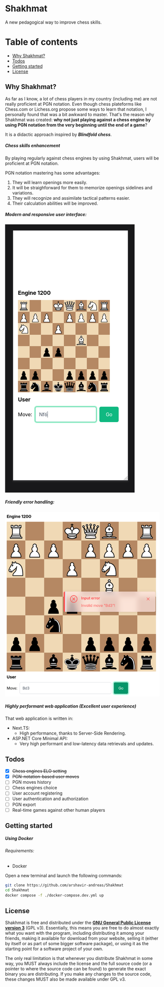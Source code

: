 # Shakhmat

A new pedagogical way to improve chess skills.

# Table of contents

- [Why Shakhmat?](#why-shakhmat)
- [Todos](#todos "Features")
- [Getting started](#getting-started)
- [License](#license)

## Why Shakhmat?

As far as I know, a lot of chess players in my country (including me) are not really proficient at PGN notation. Even though chess plateforms like Chess.com or Lichess.org propose some ways to learn that notation, I personally found that was a bit awkward to master. That's the reason why Shakhmat was created: **why not just playing against a chess engine by using PGN notation from the very beginning until the end of a game**?

It is a didactic approach inspired by ***Blindfold chess***.

##### Chess skills enhancement

By playing regularly against chess engines by using Shakhmat, users will be proficient at PGN notation.

PGN notation mastering has some advantages:

1. They will learn openings more easily.
2. It will be straighforward for them to memorize openings sidelines and variations.
3. They will recognize and assimilate tactical patterns easier.
4. Their calculation abilities will be improved.

##### Modern and responsive user interface:

![1726143997279](docs/mobile-version.png)

##### Friendly error handling:

![1726144142931](docs/error-handling.png)

##### Highly performant web application (Excellent user experience)

That web application is written in:

* Next.TS:
  - High performance, thanks to Server-Side Rendering.
* ASP.NET Core Minimal API:
  - Very high performant and low-latency data retrievals and updates.

## Todos

* [X] ~~Chess engines ELO setting~~
* [X] ~~PGN-notation-based user moves~~
* [ ] PGN moves history
* [ ] Chess engines choice
* [ ] User account registering
* [ ] User authentication and authorization
* [ ] PGN export
* [ ] Real-time games against other human players

## Getting started

##### Using Docker

###### Requirements:

- Docker

Open a new terminal and launch the following commands:

```bash
git clone https://github.com/arshavir-andreas/Shakhmat
cd Shakhmat
docker compose -f ./docker-compose.dev.yml up
```

## License

Shakhmat is free and distributed under the [**GNU General Public License version 3**](https://github.com/arshavir-andreas/Shakhmat/blob/main/LICENSE) (GPL v3). Essentially, this means you are free to do almost exactly what you want with the program, including distributing it among your friends, making it available for download from your website, selling it (either by itself or as part of some bigger software package), or using it as the starting point for a software project of your own.

The only real limitation is that whenever you distribute Shakhmat in some way, you MUST always include the license and the full source code (or a pointer to where the source code can be found) to generate the exact binary you are distributing. If you make any changes to the source code, these changes MUST also be made available under GPL v3.
